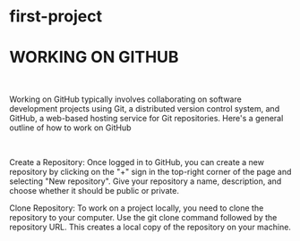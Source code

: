 # first-project
<h1>WORKING ON GITHUB</h1>
<BR>
<P>Working on GitHub typically involves collaborating on software development projects using Git, a distributed version control system, and GitHub, a web-based hosting service for Git repositories. Here's a general outline of how to work on GitHub</P>
<br>
<p>Create a Repository: Once logged in to GitHub, you can create a new repository by clicking on the "+" sign in the top-right corner of the page and selecting "New repository". Give your repository a name, description, and choose whether it should be public or private.

Clone Repository: To work on a project locally, you need to clone the repository to your computer. Use the git clone command followed by the repository URL. This creates a local copy of the repository on your machine.</p>
